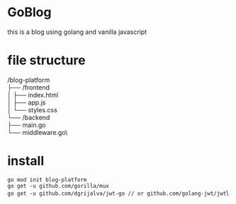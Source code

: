 # GoBlog
this is a blog using golang and vanilla javascript 

# file structure
\/blog-platform\
  ├── \/frontend\
  │   ├── index.html\
  │   ├── app.js\
  │   └── styles.css\
  └── \/backend\
      ├── main.go\
      └── middleware.go\
      
# install 

```go mod init blog-platform```\
```go get -u github.com/gorilla/mux```\
```go get -u github.com/dgrijalva/jwt-go // or github.com/golang-jwt/jwt```\
